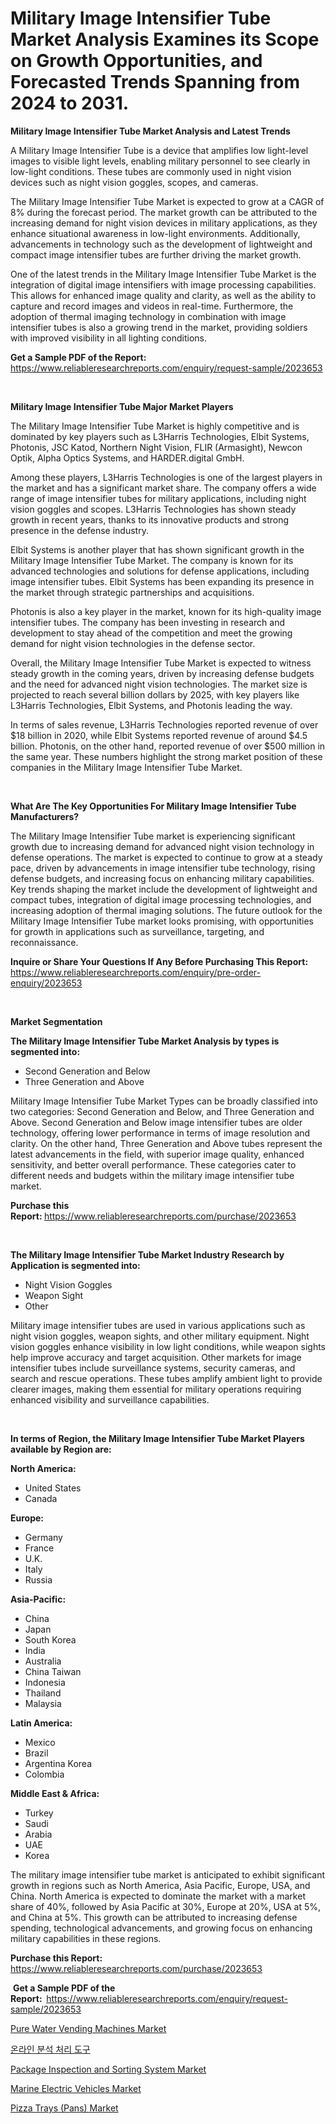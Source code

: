 <p><h1>Military Image Intensifier Tube Market Analysis Examines its Scope on Growth Opportunities, and Forecasted Trends Spanning from 2024 to 2031.</h1></p><p><strong>Military Image Intensifier Tube Market Analysis and Latest Trends</strong></p>
<p><p>A Military Image Intensifier Tube is a device that amplifies low light-level images to visible light levels, enabling military personnel to see clearly in low-light conditions. These tubes are commonly used in night vision devices such as night vision goggles, scopes, and cameras.</p><p>The Military Image Intensifier Tube Market is expected to grow at a CAGR of 8% during the forecast period. The market growth can be attributed to the increasing demand for night vision devices in military applications, as they enhance situational awareness in low-light environments. Additionally, advancements in technology such as the development of lightweight and compact image intensifier tubes are further driving the market growth.</p><p>One of the latest trends in the Military Image Intensifier Tube Market is the integration of digital image intensifiers with image processing capabilities. This allows for enhanced image quality and clarity, as well as the ability to capture and record images and videos in real-time. Furthermore, the adoption of thermal imaging technology in combination with image intensifier tubes is also a growing trend in the market, providing soldiers with improved visibility in all lighting conditions.</p></p>
<p><strong>Get a Sample PDF of the Report:&nbsp;</strong> <a href="https://www.reliableresearchreports.com/enquiry/request-sample/2023653">https://www.reliableresearchreports.com/enquiry/request-sample/2023653</a></p>
<p>&nbsp;</p>
<p><strong>Military Image Intensifier Tube Major Market Players</strong></p>
<p><p>The Military Image Intensifier Tube Market is highly competitive and is dominated by key players such as L3Harris Technologies, Elbit Systems, Photonis, JSC Katod, Northern Night Vision, FLIR (Armasight), Newcon Optik, Alpha Optics Systems, and HARDER.digital GmbH.</p><p>Among these players, L3Harris Technologies is one of the largest players in the market and has a significant market share. The company offers a wide range of image intensifier tubes for military applications, including night vision goggles and scopes. L3Harris Technologies has shown steady growth in recent years, thanks to its innovative products and strong presence in the defense industry.</p><p>Elbit Systems is another player that has shown significant growth in the Military Image Intensifier Tube Market. The company is known for its advanced technologies and solutions for defense applications, including image intensifier tubes. Elbit Systems has been expanding its presence in the market through strategic partnerships and acquisitions.</p><p>Photonis is also a key player in the market, known for its high-quality image intensifier tubes. The company has been investing in research and development to stay ahead of the competition and meet the growing demand for night vision technologies in the defense sector.</p><p>Overall, the Military Image Intensifier Tube Market is expected to witness steady growth in the coming years, driven by increasing defense budgets and the need for advanced night vision technologies. The market size is projected to reach several billion dollars by 2025, with key players like L3Harris Technologies, Elbit Systems, and Photonis leading the way.</p><p>In terms of sales revenue, L3Harris Technologies reported revenue of over $18 billion in 2020, while Elbit Systems reported revenue of around $4.5 billion. Photonis, on the other hand, reported revenue of over $500 million in the same year. These numbers highlight the strong market position of these companies in the Military Image Intensifier Tube Market.</p></p>
<p>&nbsp;</p>
<p><strong>What Are The Key Opportunities For Military Image Intensifier Tube Manufacturers?</strong></p>
<p><p>The Military Image Intensifier Tube market is experiencing significant growth due to increasing demand for advanced night vision technology in defense operations. The market is expected to continue to grow at a steady pace, driven by advancements in image intensifier tube technology, rising defense budgets, and increasing focus on enhancing military capabilities. Key trends shaping the market include the development of lightweight and compact tubes, integration of digital image processing technologies, and increasing adoption of thermal imaging solutions. The future outlook for the Military Image Intensifier Tube market looks promising, with opportunities for growth in applications such as surveillance, targeting, and reconnaissance.</p></p>
<p><strong>Inquire or Share Your Questions If Any Before Purchasing This Report:</strong> <a href="https://www.reliableresearchreports.com/enquiry/pre-order-enquiry/2023653">https://www.reliableresearchreports.com/enquiry/pre-order-enquiry/2023653</a></p>
<p>&nbsp;</p>
<p><strong>Market Segmentation</strong></p>
<p><strong>The Military Image Intensifier Tube Market Analysis by types is segmented into:</strong></p>
<p><ul><li>Second Generation and Below</li><li>Three Generation and Above</li></ul></p>
<p><p>Military Image Intensifier Tube Market Types can be broadly classified into two categories: Second Generation and Below, and Three Generation and Above. Second Generation and Below image intensifier tubes are older technology, offering lower performance in terms of image resolution and clarity. On the other hand, Three Generation and Above tubes represent the latest advancements in the field, with superior image quality, enhanced sensitivity, and better overall performance. These categories cater to different needs and budgets within the military image intensifier tube market.</p></p>
<p><strong>Purchase this Report:&nbsp;</strong><a href="https://www.reliableresearchreports.com/purchase/2023653">https://www.reliableresearchreports.com/purchase/2023653</a></p>
<p>&nbsp;</p>
<p><strong>The Military Image Intensifier Tube Market Industry Research by Application is segmented into:</strong></p>
<p><ul><li>Night Vision Goggles</li><li>Weapon Sight</li><li>Other</li></ul></p>
<p><p>Military image intensifier tubes are used in various applications such as night vision goggles, weapon sights, and other military equipment. Night vision goggles enhance visibility in low light conditions, while weapon sights help improve accuracy and target acquisition. Other markets for image intensifier tubes include surveillance systems, security cameras, and search and rescue operations. These tubes amplify ambient light to provide clearer images, making them essential for military operations requiring enhanced visibility and surveillance capabilities.</p></p>
<p>&nbsp;</p>
<p><strong>In terms of Region, the Military Image Intensifier Tube Market Players available by Region are:</strong></p>
<p>
    <p> <strong> North America: </strong>
        <ul>
            <li>United States</li>
            <li>Canada</li>
        </ul>
        </p> 
    <p> <strong> Europe: </strong>
        <ul>
            <li>Germany</li>
            <li>France</li>
            <li>U.K.</li>
            <li>Italy</li>
            <li>Russia</li>
        </ul>
        </p> 
    <p> <strong> Asia-Pacific: </strong>
        <ul>
            <li>China</li>
            <li>Japan</li>
            <li>South Korea</li>
            <li>India</li>
            <li>Australia</li>
            <li>China Taiwan</li>
            <li>Indonesia</li>
            <li>Thailand</li>
            <li>Malaysia</li>
        </ul>
        </p> 
    <p> <strong> Latin America: </strong>
        <ul>
            <li>Mexico</li>
            <li>Brazil</li>
            <li>Argentina Korea</li>
            <li>Colombia</li>
        </ul>
        </p> 
    <p> <strong> Middle East & Africa: </strong>
        <ul>
            <li>Turkey</li>
            <li>Saudi</li>
            <li>Arabia</li>
            <li>UAE</li>
            <li>Korea</li>
        </ul>
    </p>
    </p>
<p><p>The military image intensifier tube market is anticipated to exhibit significant growth in regions such as North America, Asia Pacific, Europe, USA, and China. North America is expected to dominate the market with a market share of 40%, followed by Asia Pacific at 30%, Europe at 20%, USA at 5%, and China at 5%. This growth can be attributed to increasing defense spending, technological advancements, and growing focus on enhancing military capabilities in these regions.</p></p>
<p><strong>Purchase this Report: </strong><a href="https://www.reliableresearchreports.com/purchase/2023653">https://www.reliableresearchreports.com/purchase/2023653</a></p>
<p>&nbsp;<strong>Get a Sample PDF of the Report:&nbsp;&nbsp;</strong><a href="https://www.reliableresearchreports.com/enquiry/request-sample/2023653">https://www.reliableresearchreports.com/enquiry/request-sample/2023653</a></p>
<p><strong></strong></p>
<p><p><a href="https://fearless-okapi-6c8.notion.site/Pure-Water-Vending-Machines-Market-Research-Report-Provides-thorough-Industry-Overview-which-offers-eb9e132fc53b416dade3493eec4f4d30">Pure Water Vending Machines Market</a></p><p><a href="https://medium.com/@bentleemidoriestelle7o/%EC%98%A8%EB%9D%BC%EC%9D%B8-%EB%B6%84%EC%84%9D-%EC%B2%98%EB%A6%AC-%EB%8F%84%EA%B5%AC-%EC%8B%9C%EC%9E%A5-%EB%A9%94%ED%8A%B8%EB%A6%AD%EC%8A%A4-%ED%95%B4%EC%84%9D-%EC%8B%9C%EC%9E%A5-%EC%A0%90%EC%9C%A0%EC%9C%A8-%ED%8A%B8%EB%A0%8C%EB%93%9C-%EB%B0%8F-%EC%84%B1%EC%9E%A5-%ED%8C%A8%ED%84%B4-9a6bbb8d7adf">온라인 분석 처리 도구</a></p><p><a href="https://scarlet-rocket-c63.notion.site/Package-Inspection-and-Sorting-System-Market-Size-Growing-and-Forecasted-for-period-from-2024-2031-c53a135f3669463297f53fae921e1ec0">Package Inspection and Sorting System Market</a></p><p><a href="https://view.publitas.com/reportprime-1/marine-electric-vehicles-market-size-2024-2031-global-industrial-analysis-key-geographical-regions-market-share-top-key-players-product-types-and-forecast-research-report/">Marine Electric Vehicles Market</a></p><p><a href="https://view.publitas.com/reportprime-1/pizza-trays-pans-market-analysis-and-market-size-global-industry-overview-market-segmentation-and-forecast-2024-to-2031/">Pizza Trays (Pans) Market</a></p></p>